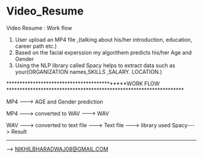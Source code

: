 # Video_Resume

Video Resume : Work flow
1) User upload an MP4 file ,(talking about his/her introduction, education, career path etc.) 
2) Based on the facial experssion my algorithem predicts his/her Age and Gender
3) Using the NLP library called Spacy helps to extract data such as your(ORGANIZATION names,SKILLS ,SALARY. LOCATION.)
 
 ********************************************WORK FLOW *******************************************************************
 
 
 
 
 MP4 ---> AGE and Gender prediction
 
 MP4 ---> converted to WAV ---> WAV
 
 WAV ---> converted to text file ---> Text file ---> library used Spacy---> Result
 
 
 ********************************************
  
  --> NIKHILBHARADWAJ08@GMAIL.COM
 
